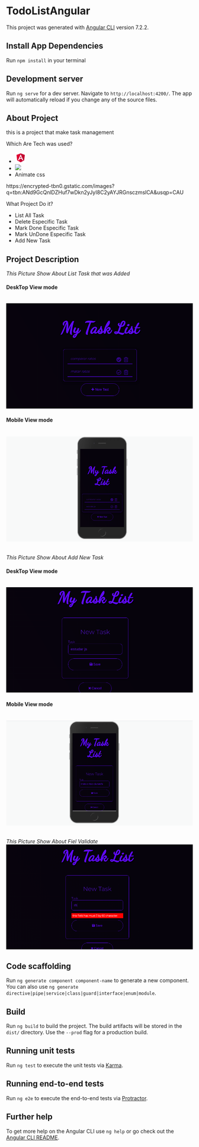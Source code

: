# TodoListAngular

This project was generated with [Angular CLI](https://github.com/angular/angular-cli) version 7.2.2.

## Install App Dependencies

Run `npm install` in your terminal

## Development server

Run `ng serve` for a dev server. Navigate to `http://localhost:4200/`. The app will automatically reload if you change any of the source files.

## About Project

this is a project that make task management

<p>Which Are Tech was used?</p>

<ul>
  <li><code><img height="30" src="https://raw.githubusercontent.com/github/explore/80688e429a7d4ef2fca1e82350fe8e3517d3494d/topics/angular/angular.png"></code></li>
  <li><code><img height="30" src="https://encrypted-tbn0.gstatic.com/images?q=tbn:ANd9GcQnlDZHuf7wDkn2yJyI8C2yAYJRGnsczmslCA&usqp=CAU"></code></li>
  <li>Animate css</li>
</ul>
https://encrypted-tbn0.gstatic.com/images?q=tbn:ANd9GcQnlDZHuf7wDkn2yJyI8C2yAYJRGnsczmslCA&usqp=CAU
<p>What Project Do it?</p>
<ul>
  <li>List All Task</li>
  <li>Delete Especific Task</li>
  <li>Mark Done Especific Task</li>
  <li>Mark UnDone Especific Task</li>
  <li>Add New Task</li>
</ul>

## Project Description

<em>This Picture Show About List Task that was Added</em>

<h4>DeskTop View mode</h4>
<br>
<img src="./src/assets/img/firstAppDesk.png"/>
<br>
<h4>Mobile View mode</h4>
<br>
<img src="./src/assets/img/firstAppMobile.png"/>
<br>
<br>

<em>This Picture Show About Add New Task</em>

<h4>DeskTop View mode</h4>
<br>
<img src="./src/assets/img/firstAppDeskAddTask.png"/>
<br>
<h4>Mobile View mode</h4>
<br>
<img src="./src/assets/img/firstAppMobileAddTask.png"/>
<br>
<br>

<em>This Picture Show About Fiel Validate</em>
<br>
<img src="./src/assets/img/firstAppDeskFielValidate.png"/>
<br>

## Code scaffolding

Run `ng generate component component-name` to generate a new component. You can also use `ng generate directive|pipe|service|class|guard|interface|enum|module`.

## Build

Run `ng build` to build the project. The build artifacts will be stored in the `dist/` directory. Use the `--prod` flag for a production build.

## Running unit tests

Run `ng test` to execute the unit tests via [Karma](https://karma-runner.github.io).

## Running end-to-end tests

Run `ng e2e` to execute the end-to-end tests via [Protractor](http://www.protractortest.org/).

## Further help

To get more help on the Angular CLI use `ng help` or go check out the [Angular CLI README](https://github.com/angular/angular-cli/blob/master/README.md).
